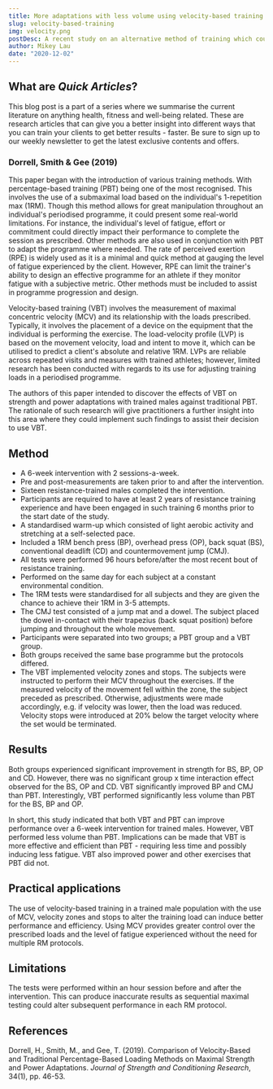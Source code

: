 ```yaml
---
title: More adaptations with less volume using velocity-based training
slug: velocity-based-training
img: velocity.png
postDesc: A recent study on an alternative method of training which could increase adaptations with less training volume.
author: Mikey Lau
date: "2020-12-02"
---
```


## What are _Quick Articles_?

This blog post is a part of a series where we summarise the current literature on anything health, fitness and well-being related. These are research articles that can give you a better insight into different ways that you can train your clients to get better results - faster. Be sure to sign up to our weekly newsletter to get the latest exclusive contents and offers.

### Dorrell, Smith & Gee (2019)

This paper began with the introduction of various training methods. With percentage-based training (PBT) being one of the most recognised. This involves the use of a submaximal load based on the individual's 1-repetition max (1RM). Though this method allows for great manipulation throughout an individual's periodised programme, it could present some real-world limitations. For instance, the individual's level of fatigue, effort or commitment could directly impact their performance to complete the session as prescribed. Other methods are also used in conjunction with PBT to adapt the programme where needed. The rate of perceived exertion (RPE) is widely used as it is a minimal and quick method at gauging the level of fatigue experienced by the client. However, RPE can limit the trainer's ability to design an effective programme for an athlete if they monitor fatigue with a subjective metric. Other methods must be included to assist in programme progression and design.

Velocity-based training (VBT) involves the measurement of maximal concentric velocity (MCV) and its relationship with the loads prescribed. Typically, it involves the placement of a device on the equipment that the individual is performing the exercise. The load-velocity profile (LVP) is based on the movement velocity, load and intent to move it, which can be utilised to predict a client's absolute and relative 1RM. LVPs are reliable across repeated visits and measures with trained athletes; however, limited research has been conducted with regards to its use for adjusting training loads in a periodised programme.

The authors of this paper intended to discover the effects of VBT on strength and power adaptations with trained males against traditional PBT. The rationale of such research will give practitioners a further insight into this area where they could implement such findings to assist their decision to use VBT.

## Method

- A 6-week intervention with 2 sessions-a-week.
- Pre and post-measurements are taken prior to and after the intervention.
- Sixteen resistance-trained males completed the intervention.
- Participants are required to have at least 2 years of resistance training experience and have been engaged in such training 6 months prior to the start date of the study.
- A standardised warm-up which consisted of light aerobic activity and stretching at a self-selected pace.
- Included a 1RM bench press (BP), overhead press (OP), back squat (BS), conventional deadlift (CD) and countermovement jump (CMJ).
- All tests were performed 96 hours before/after the most recent bout of resistance training.
- Performed on the same day for each subject at a constant environmental condition.
- The 1RM tests were standardised for all subjects and they are given the chance to achieve their 1RM in 3-5 attempts.
- The CMJ test consisted of a jump mat and a dowel. The subject placed the dowel in-contact with their trapezius (back squat position) before jumping and throughout the whole movement.
- Participants were separated into two groups; a PBT group and a VBT group.
- Both groups received the same base programme but the protocols differed.
- The VBT implemented velocity zones and stops. The subjects were instructed to perform their MCV throughout the exercises. If the measured velocity of the movement fell within the zone, the subject preceded as prescribed. Otherwise, adjustments were made accordingly, e.g. if velocity was lower, then the load was reduced. Velocity stops were introduced at 20% below the target velocity where the set would be terminated.

## Results

Both groups experienced significant improvement in strength for BS, BP, OP and CD. However, there was no significant group x time interaction effect observed for the BS, OP and CD. VBT significantly improved BP and CMJ than PBT. Interestingly, VBT performed significantly less volume than PBT for the BS, BP and OP.

In short, this study indicated that both VBT and PBT can improve performance over a 6-week intervention for trained males. However, VBT performed less volume than PBT. Implications can be made that VBT is more effective and efficient than PBT - requiring less time and possibly inducing less fatigue. VBT also improved power and other exercises that PBT did not.

## Practical applications

The use of velocity-based training in a trained male population with the use of MCV, velocity zones and stops to alter the training load can induce better performance and efficiency. Using MCV provides greater control over the prescribed loads and the level of fatigue experienced without the need for multiple RM protocols.

## Limitations

The tests were performed within an hour session before and after the intervention. This can produce inaccurate results as sequential maximal testing could alter subsequent performance in each RM protocol.

## References

Dorrell, H., Smith, M., and Gee, T. (2019). Comparison of Velocity-Based and Traditional Percentage-Based Loading Methods on Maximal Strength and Power Adaptations. _Journal of Strength and Conditioning Research_, 34(1), pp. 46-53.
